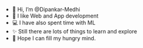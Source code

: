 - 👋 Hi, I’m @Dipankar-Medhi
- 👀 I like Web and App development
- 💻 I have also spent time with ML
- ✨ Still there are lots of things to learn and explore
- 🍨 Hope I can fill my hungry mind.

<!---
Dipankar-Medhi/Dipankar-Medhi is a ✨ special ✨ repository because its `README.md` (this file) appears on your GitHub profile.
You can click the Preview link to take a look at your changes.
--->
